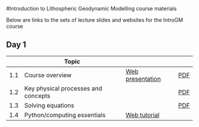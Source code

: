 #Introduction to Lithospheric Geodynamic Modelling course materials

Below are links to the sets of lecture slides and websites for the IntroGM course

## Day 1
|     | Topic |     |     |
| --- | ----- | --- | --- |
| 1.1 | Course overview | [Web presentation](https://introgm.github.io/slides/course-overview/) | [PDF](https://introgm.github.io/slides/course-overview/01-Course-overview.pdf) |
| 1.2 | Key physical processes and concepts | | [PDF](https://introgm.github.io/slides/key-physical-processes-and-concepts/02-Key-physical-processes-and-concepts.pdf)
| 1.3 | Solving equations | | [PDF](https://introgm.github.io/slides/solving-equations/03-Solving-equations.pdf) |
| 1.4 | Python/computing essentials | [Web tutorial](https://introgm.github.io/lessons/python_essentials.html) | |

